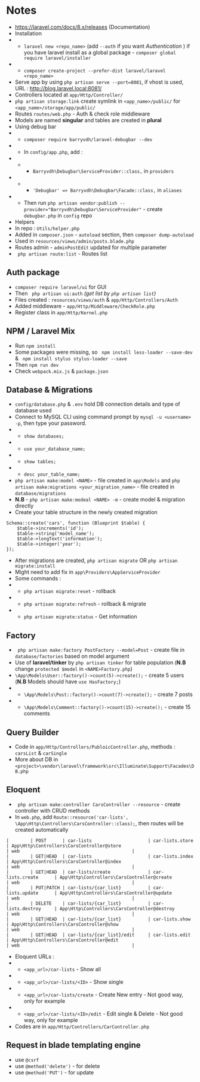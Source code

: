 # Notes

- https://laravel.com/docs/8.x/releases (Documentation)
- Installation
- - `laravel new <repo_name>` (add `--auth` if you want *Authentication* ) if you have laravel install as a global package - `composer global require laravel/installer`
- - `composer create-project --prefer-dist laravel/laravel <repo_name>`
- Serve app by using `php artisan serve --port=8081`, if vhost is used, URL : http://blog.laravel.local:8081/
- Controllers located at `app/Http/Controller/`
- `php artisan storage:link` create symlink in `<app_name>/public/` for `<app_name>/storage/app/public/`
- Routes `routes/web.php` - Auth & check role middleware
- Models are named **singular** and tables are created in **plural**
- Using debug bar
- - `composer require barryvdh/laravel-debugbar --dev`
- - In `config/app.php`, add :
- - - `Barryvdh\Debugbar\ServiceProvider::class,` in `providers`
- - - `'Debugbar' => Barryvdh\Debugbar\Facade::class,` in `aliases`
- - Then run `php artisan vendor:publish --provider="Barryvdh\Debugbar\ServiceProvider"` - create `debugbar.php` in `config` repo
- Helpers
- In repo : `Utils/helper.php`
- Added in `composer.json` - `autoload` section, then `composer dump-autoload`
- Used in `resources/views/admin/posts.blade.php`
- Routes admin - `adminPostEdit` updated for multiple parameter
- ` php artisan route:list` - Routes list

## Auth package

- `composer require laravel/ui` for GUI
- Then ` php artisan ui:auth` *(get list by `php artisan list`)*
- Files created : `resources/views/auth` & `app/Http/Controllers/Auth`
- Added middleware - `app/Http/Middleware/CheckRole.php`
- Register class in `app/Http/Kernel.php`

## NPM / Laravel Mix

- Run `npm install`
- Some packages were missing, so ` npm install less-loader --save-dev` & ` npm install stylus stylus-loader --save`
- Then `npm run dev`
- Check `webpack.mix.js` & `package.json`

## Database & Migrations

- `config/database.php` & `.env` hold DB connection details and type of database used
- Connect to MySQL CLI using command prompt by `mysql -u <username> -p`, then type your password.
- - `show databases;`
- - `use your_database_name;`
- - `show tables;`
- - `desc your_table_name;`
- `php artisan make:model <NAME>` - file created in `app\Models` and `php artisan make:migrations <your_migration_name>` - file created in `database/migrations`
- **N.B** - `php artisan make:modeal <NAME> -m` - create model & migration directly
- Create your table structure in the newly created migration

```
Schema::create('cars', function (Blueprint $table) {
    $table->increments('id');
    $table->string('model_name');
    $table->longText('information');
    $table->integer('year');
});
```
- After migrations are created, `php artisan migrate` OR `php artisan migrate:install`
- Might need to add fix in `app\Providers\AppServiceProvider`
- Some commands :
- - `php artisan migrate:reset` - rollback
- - `php artisan migrate:refresh` - rollback & migrate 
- - `php artisan migrate:status` - Get information

## Factory

- ` php artisan make:factory PostFactory --model=Post` - create file in `database/factories` based on model argument
- Use of **laravel/tinker** by `php artisan tinker` for table population (**N.B** change `protected $model` in `<NAME>Factory.php`)
- `\App\Models\User::factory()->count(5)->create();` - create 5 users (**N.B** Models should have `use HasFactory;`)
- - `\App\Models\Post::factory()->count(7)->create();` - create 7 posts
- - `\App\Models\Comment::factory()->count(15)->create();` - create 15 comments

## Query Builder

- Code in `app/Http/Controllers/PubloicController.php`, methods : `carsList` & `carSingle`
- More about DB in `<project>\vendor\laravel\framework\src\Illuminate\Support\Facades\DB.php`

## Eloquent

- ` php artisan make:controller CarsController --resource` - create controller with CRUD methods
- In `web.php`, add `Route::resource('car-lists', \App\Http\Controllers\CarsController::class);`, then routes will be created automatically
```
|        | POST      | car-lists                     | car-lists.store       | App\Http\Controllers\CarsController@store                              | web                                          |
|        | GET|HEAD  | car-lists                     | car-lists.index       | App\Http\Controllers\CarsController@index                              | web                                          |
|        | GET|HEAD  | car-lists/create              | car-lists.create      | App\Http\Controllers\CarsController@create                             | web                                          |
|        | PUT|PATCH | car-lists/{car_list}          | car-lists.update      | App\Http\Controllers\CarsController@update                             | web                                          |
|        | DELETE    | car-lists/{car_list}          | car-lists.destroy     | App\Http\Controllers\CarsController@destroy                            | web                                          |
|        | GET|HEAD  | car-lists/{car_list}          | car-lists.show        | App\Http\Controllers\CarsController@show                               | web                                          |
|        | GET|HEAD  | car-lists/{car_list}/edit     | car-lists.edit        | App\Http\Controllers\CarsController@edit                               | web                                          |
```
- Eloquent URLs :
- - `<app_url>/car-lists` - Show all
- - `<app_url>/car-lists/<ID>` - Show single
- - `<app_url>/car-lists/create` - Create New entry - Not good way, only for example
- - `<app_url>/car-lists/<ID>/edit` - Edit single & Delete - Not good way, only for example
- Codes are in `app/Http/Controllers/CarController.php`

## Request in blade templating engine

- use `@csrf`
- use `@method('delete')` - for delete
- use `@method('PUT')` - for update
